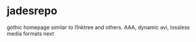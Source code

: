 # jadesrepo
gothic homepage similar to l1nktree and others. AAA, dynamic avi, lossless media formats next
